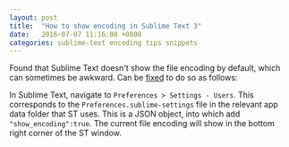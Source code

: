 ```yaml
---
layout: post
title:  "How to show encoding in Sublime Text 3"
date:   2016-07-07 11:16:00 +0800
categories: sublime-text encoding tips snippets
---
```


Found that Sublime Text doesn't show the file encoding by default, which can sometimes be awkward. Can be [fixed](http://stackoverflow.com/questions/21289157/set-encoding-of-file-to-utf8-with-bom-in-sublime-text-3) to do so as follows:

In Sublime Text, navigate to `Preferences > Settings - Users`. This corresponds to the `Preferences.sublime-settings` file in the relevant app data folder that ST uses. This is a JSON object, into which add `"show_encoding":true`. The current file encoding will show in the bottom right corner of the ST window.  